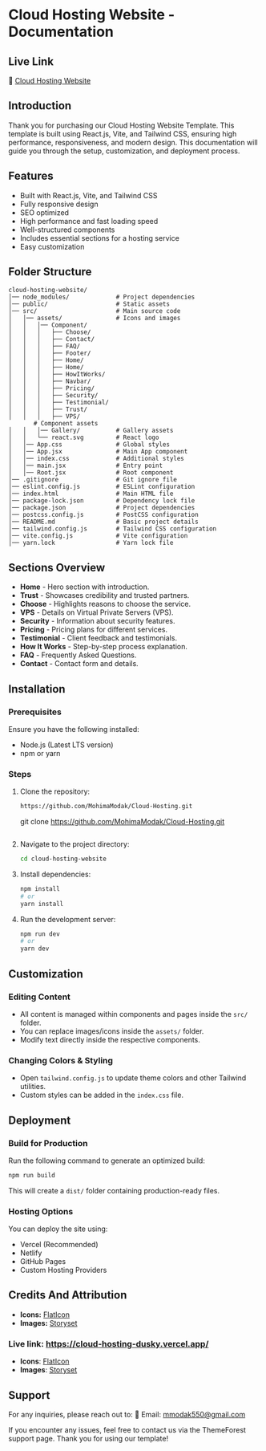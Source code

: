 # Cloud Hosting Website - Documentation

## Live Link
🔗 [Cloud Hosting Website](https://cloud-hosting-dusky.vercel.app/)

## Introduction
Thank you for purchasing our Cloud Hosting Website Template. This template is built using React.js, Vite, and Tailwind CSS, ensuring high performance, responsiveness, and modern design. This documentation will guide you through the setup, customization, and deployment process.

## Features
- Built with React.js, Vite, and Tailwind CSS
- Fully responsive design
- SEO optimized
- High performance and fast loading speed
- Well-structured components
- Includes essential sections for a hosting service
- Easy customization

## Folder Structure
```
cloud-hosting-website/
│── node_modules/             # Project dependencies
│── public/                   # Static assets
│── src/                      # Main source code
│   │── assets/               # Icons and images
│   │   │── Component/ 
│   │   │   ├── Choose/
│   │   │   ├── Contact/
│   │   │   ├── FAQ/
│   │   │   ├── Footer/
│   │   │   ├── Home/
│   │   │   ├── Home/
│   │   │   ├── HowItWorks/
│   │   │   ├── Navbar/
│   │   │   ├── Pricing/
│   │   │   ├── Security/
│   │   │   ├── Testimonial/
│   │   │   ├── Trust/
│   │   │   ├── VPS/
       # Component assets
│   │   │── Gallery/          # Gallery assets
│   │   └── react.svg         # React logo
│   │── App.css               # Global styles
│   │── App.jsx               # Main App component
│   │── index.css             # Additional styles
│   │── main.jsx              # Entry point
│   │── Root.jsx              # Root component
│── .gitignore                # Git ignore file
│── eslint.config.js          # ESLint configuration
│── index.html                # Main HTML file
│── package-lock.json         # Dependency lock file
│── package.json              # Project dependencies
│── postcss.config.js         # PostCSS configuration
│── README.md                 # Basic project details
│── tailwind.config.js        # Tailwind CSS configuration
│── vite.config.js            # Vite configuration
│── yarn.lock                 # Yarn lock file
```

## Sections Overview
- **Home** - Hero section with introduction.
- **Trust** - Showcases credibility and trusted partners.
- **Choose** - Highlights reasons to choose the service.
- **VPS** - Details on Virtual Private Servers (VPS).
- **Security** - Information about security features.
- **Pricing** - Pricing plans for different services.
- **Testimonial** - Client feedback and testimonials.
- **How It Works** - Step-by-step process explanation.
- **FAQ** - Frequently Asked Questions.
- **Contact** - Contact form and details.

## Installation
### Prerequisites
Ensure you have the following installed:
- Node.js (Latest LTS version)
- npm or yarn

### Steps
1. Clone the repository:
   ```sh
   https://github.com/MohimaModak/Cloud-Hosting.git
   ```
   git clone https://github.com/MohimaModak/Cloud-Hosting.git
   ```
2. Navigate to the project directory:
   ```sh
   cd cloud-hosting-website
   ```
3. Install dependencies:
   ```sh
   npm install  
   # or
   yarn install
   ```
4. Run the development server:
   ```sh
   npm run dev  
   # or
   yarn dev
   ```

## Customization
### Editing Content
- All content is managed within components and pages inside the `src/` folder.
- You can replace images/icons inside the `assets/` folder.
- Modify text directly inside the respective components.

### Changing Colors & Styling
- Open `tailwind.config.js` to update theme colors and other Tailwind utilities.
- Custom styles can be added in the `index.css` file.

## Deployment
### Build for Production
Run the following command to generate an optimized build:
```sh
npm run build
```
This will create a `dist/` folder containing production-ready files.

### Hosting Options
You can deploy the site using:
- Vercel (Recommended)
- Netlify
- GitHub Pages
- Custom Hosting Providers

## Credits And Attribution
- **Icons:** [FlatIcon](https://www.flaticon.com/)
- **Images:** [Storyset](https://storyset.com/)

### Live link: https://cloud-hosting-dusky.vercel.app/
- **Icons**: [FlatIcon](https://www.flaticon.com/)
- **Images**: [Storyset](https://storyset.com/)

## Support
For any inquiries, please reach out to:
📧 Email: mmodak550@gmail.com

If you encounter any issues, feel free to contact us via the ThemeForest support page. Thank you for using our template!

